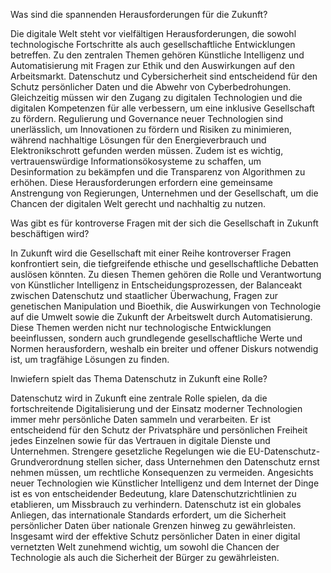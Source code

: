 Was sind die spannenden Herausforderungen für die Zukunft?

Die digitale Welt steht vor vielfältigen Herausforderungen, die sowohl technologische Fortschritte als auch gesellschaftliche Entwicklungen betreffen. Zu den zentralen Themen gehören Künstliche Intelligenz und Automatisierung mit Fragen zur Ethik und den Auswirkungen auf den Arbeitsmarkt. Datenschutz und Cybersicherheit sind entscheidend für den Schutz persönlicher Daten und die Abwehr von Cyberbedrohungen. Gleichzeitig müssen wir den Zugang zu digitalen Technologien und die digitalen Kompetenzen für alle verbessern, um eine inklusive Gesellschaft zu fördern. Regulierung und Governance neuer Technologien sind unerlässlich, um Innovationen zu fördern und Risiken zu minimieren, während nachhaltige Lösungen für den Energieverbrauch und Elektronikschrott gefunden werden müssen. Zudem ist es wichtig, vertrauenswürdige Informationsökosysteme zu schaffen, um Desinformation zu bekämpfen und die Transparenz von Algorithmen zu erhöhen. Diese Herausforderungen erfordern eine gemeinsame Anstrengung von Regierungen, Unternehmen und der Gesellschaft, um die Chancen der digitalen Welt gerecht und nachhaltig zu nutzen.

Was gibt es für kontroverse Fragen mit der sich die Gesellschaft in Zukunft beschäftigen wird?

In Zukunft wird die Gesellschaft mit einer Reihe kontroverser Fragen konfrontiert sein, die tiefgreifende ethische und gesellschaftliche Debatten auslösen könnten. Zu diesen Themen gehören die Rolle und Verantwortung von Künstlicher Intelligenz in Entscheidungsprozessen, der Balanceakt zwischen Datenschutz und staatlicher Überwachung, Fragen zur genetischen Manipulation und Bioethik, die Auswirkungen von Technologie auf die Umwelt sowie die Zukunft der Arbeitswelt durch Automatisierung. Diese Themen werden nicht nur technologische Entwicklungen beeinflussen, sondern auch grundlegende gesellschaftliche Werte und Normen herausfordern, weshalb ein breiter und offener Diskurs notwendig ist, um tragfähige Lösungen zu finden.

Inwiefern spielt das Thema Datenschutz in Zukunft eine Rolle?

Datenschutz wird in Zukunft eine zentrale Rolle spielen, da die fortschreitende Digitalisierung und der Einsatz moderner Technologien immer mehr persönliche Daten sammeln und verarbeiten. Er ist entscheidend für den Schutz der Privatsphäre und persönlichen Freiheit jedes Einzelnen sowie für das Vertrauen in digitale Dienste und Unternehmen. Strengere gesetzliche Regelungen wie die EU-Datenschutz-Grundverordnung stellen sicher, dass Unternehmen den Datenschutz ernst nehmen müssen, um rechtliche Konsequenzen zu vermeiden. Angesichts neuer Technologien wie Künstlicher Intelligenz und dem Internet der Dinge ist es von entscheidender Bedeutung, klare Datenschutzrichtlinien zu etablieren, um Missbrauch zu verhindern. Datenschutz ist ein globales Anliegen, das internationale Standards erfordert, um die Sicherheit persönlicher Daten über nationale Grenzen hinweg zu gewährleisten. Insgesamt wird der effektive Schutz persönlicher Daten in einer digital vernetzten Welt zunehmend wichtig, um sowohl die Chancen der Technologie als auch die Sicherheit der Bürger zu gewährleisten.